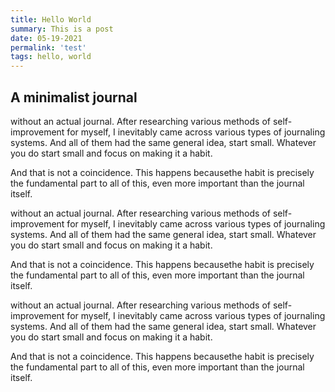 ```yaml
---
title: Hello World
summary: This is a post
date: 05-19-2021
permalink: 'test'
tags: hello, world
---
```


## A minimalist journal

without an actual journal. After researching various methods of self-improvement for myself, I inevitably came across various types of journaling systems. And all of them had the same general idea, start small. Whatever you do start small and focus on making it a habit.

And that is not a coincidence. This happens becausethe habit is  precisely the fundamental part to all of this, even more important than the journal itself. 

without an actual journal. After researching various methods of self-improvement for myself, I inevitably came across various types of journaling systems. And all of them had the same general idea, start small. Whatever you do start small and focus on making it a habit.

And that is not a coincidence. This happens becausethe habit is  precisely the fundamental part to all of this, even more important than the journal itself. 

without an actual journal. After researching various methods of self-improvement for myself, I inevitably came across various types of journaling systems. And all of them had the same general idea, start small. Whatever you do start small and focus on making it a habit.

And that is not a coincidence. This happens becausethe habit is  precisely the fundamental part to all of this, even more important than the journal itself. 
